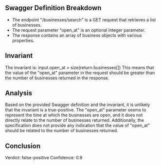 ## Swagger Definition Breakdown
- The endpoint "/businesses/search" is a GET request that retrieves a list of businesses.
- The request parameter "open_at" is an optional integer parameter.
- The response contains an array of business objects with various properties.

## Invariant
The invariant is: input.open_at > size(return.businesses[])
This means that the value of the "open_at" parameter in the request should be greater than the number of businesses returned in the response.

## Analysis
Based on the provided Swagger definition and the invariant, it is unlikely that the invariant is a true-positive. The "open_at" parameter seems to represent the time at which the businesses are open, and it does not directly relate to the number of businesses returned. Additionally, the specification does not provide any indication that the value of "open_at" should be related to the number of businesses returned.

## Conclusion
Verdict: false-positive
Confidence: 0.9
